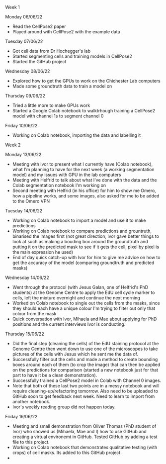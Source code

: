 Week 1

Monday 06/06/22
- Read the CellPose2 paper
- Played around with CellPose2 with the example data

Tuesday 07/06/22
- Got cell data from Dr Hochegger's lab
- Started segmenting cells and training models in CellPose2
- Started the GitHub project

Wednesday 08/06/22
- Explored how to get the GPUs to work on the Chichester Lab computers
- Made some groundtruth data to train a model on

Thursday 09/06/22
- Tried a little more to make GPUs work
- Started a Google Colab notebook to walktrhough training a CellPose2 model with channel 1s to segment channel 0

Friday 10/06/22
- Working on Colab notebook, importing the data and labelling it


Week 2

Monday 13/06/22
- Meeting with Ivor to present what I currently have (Colab notebook), what I'm planning to have for the next week (a working segmentation model) and my issues with GPU in the lab computers
- Meeting with Helfrid to talk about what I've done with the data and the Colab segmentation notebook I'm working on
- Second meeting with Helfrid (in his office) for him to show me Omero, how a pipeline works, and some images, also asked for me to be added to the Omero VPN

Tuesday 14/06/22
- Working on Colab notebook to import a model and use it to make predictions
- Working on Colab notebook to compare predictions and grountruth, binarised the images first (not great direction, Ivor gave better things to look at such as making a bouding box around the groundtruth and putting it on the predicted mask to see if it gets the cell, pixel by pixel is the main expression he used)
- End of day quick catch-up with Ivor for him to give me advice on how to get the accuracy of the model (comparing groundtruth and predicted masks)

Wednesday 14/06/22
- Went through the protocol (with Jesus Galan, one of Helfrid's PhD students) at the Genome Centre to apply the EdU cell cycle marker to cells, left the mixture overnight and continue the next morning
- Worked on Colab notebook to single out the cells from the masks, since they should each have a unique colour I'm trying to filter out only that colour from the mask
- Quick conversation with Ivor, Mihaela and Mae about applying for PhD positions and the current interviews Ivor is conducting.

Thursday 15/06/22
- Did the final step (cleaning the cells) of the EdU staining protocol at the Genome Centre then went down to use one of the microscopes to take pictures of the cells with Jesus which he sent me the data of.
- Successfully filter out the cells and made a method to create bounding boxes around each of them (to crop the image) that can then be applied on the predictions for comparison (started a new notebook just for that part to have it be a clean demonstration).
- Successfully trained a CellPose2 model in Colab with Channel 0 images.
- Note that both of these last two points are in a messy notebook and will require cleaning-up/refactoring tomorrow. Also need to be uploaded to GitHub soon to get feedback next week. Need to learn to import from another notebook.
- Ivor's weekly reading group did not happen today.

Friday 16/06/22
- Meeting and small demonstration from Oliver Thomas (PhD student of Ivor) who showed us (Mihaela, Mae and I) how to use GitHub and creating a virtual environemt in GitHub. Tested GitHub by adding a test file to this project.
- Working on Colab notebook that demonstrates qualitative testing (with crops) of cell masks. Its added to this GitHub project.
- 
